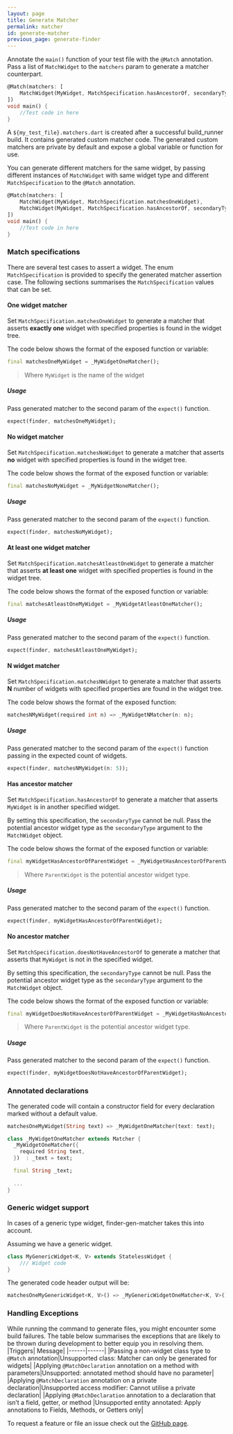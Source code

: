 ```yaml
---
layout: page
title: Generate Matcher 
permalink: matcher
id: generate-matcher
previous_page: generate-finder
---
```

Annotate the `main()` function of your test file with the `@Match` annotation. Pass a list of `MatchWidget` to the `matchers` param to generate a matcher counterpart.

```dart
@Match(matchers: [ 
    MatchWidget(MyWidget, MatchSpecification.hasAncestorOf, secondaryType: Dialog),
])
void main() {
    //Test code in here
}
```
A `${my_test_file}.matchers.dart` is created after a successful build_runner build. It contains generated custom matcher code. The generated custom matchers are private by default and expose a global variable or function for use.

You can generate different matchers for the same widget, by passing different instances of `MatchWidget` with same widget type and different `MatchSpecification` to the `@Match` annotation.

```dart
@Match(matchers: [ 
    MatchWidget(MyWidget, MatchSpecification.matchesOneWidget),
    MatchWidget(MyWidget, MatchSpecification.hasAncestorOf, secondaryType: Dialog),
])
void main() {
    //Test code in here
}
```

### Match specifications 
There are several test cases to assert a widget. The enum `MatchSpecification` is provided to specify the generated matcher assertion case. The following sections summarises the `MatchSpecification` values that can be set.

#### One widget matcher
Set `MatchSpecification.matchesOneWidget` to generate a matcher that asserts **exactly one** widget with specified properties is found in the widget tree.

The code below shows the format of the exposed function or variable:

```dart
final matchesOneMyWidget = _MyWidgetOneMatcher();
```
> Where `MyWidget` is the name of the widget

##### Usage
Pass generated matcher to the second param of the `expect()` function.

```dart
expect(finder, matchesOneMyWidget);
```

#### No widget matcher
Set `MatchSpecification.matchesNoWidget` to generate a matcher that asserts **no** widget with specified properties is found in the widget tree.

The code below shows the format of the exposed function or variable:

```dart
final matchesNoMyWidget = _MyWidgetNoneMatcher();
```

##### Usage
Pass generated matcher to the second param of the `expect()` function.

```dart
expect(finder, matchesNoMyWidget);
```

#### At least one widget matcher
Set `MatchSpecification.matchesAtleastOneWidget` to generate a matcher that asserts **at least one** widget with specified properties is found in the widget tree.

The code below shows the format of the exposed function or variable:

```dart
final matchesAtleastOneMyWidget = _MyWidgetAtleastOneMatcher();
```

##### Usage
Pass generated matcher to the second param of the `expect()` function.

```dart
expect(finder, matchesAtleastOneMyWidget);
```

#### N widget matcher
Set `MatchSpecification.matchesNWidget` to generate a matcher that asserts **N** number of widgets with specified properties are found in the widget tree.

The code below shows the format of the exposed function:

```dart
matchesNMyWidget(required int n) => _MyWidgetNMatcher(n: n);
```

##### Usage
Pass generated matcher to the second param of the `expect()` function passing in the expected count of widgets.

```dart
expect(finder, matchesNMyWidget(n: 5));
```

#### Has ancestor matcher
Set `MatchSpecification.hasAncestorOf` to generate a matcher that asserts `MyWidget` is in another specified widget.

By setting this specification, the `secondaryType` cannot be null. Pass the potential ancestor widget type as the `secondaryType` argument to the `MatchWidget` object.

The code below shows the format of the exposed function or variable:

```dart
final myWidgetHasAncestorOfParentWidget = _MyWidgetHasAncestorOfParentWidgetMatcher();
```

> Where `ParentWidget` is the potential ancestor widget type.

##### Usage
Pass generated matcher to the second param of the `expect()` function.

```dart
expect(finder, myWidgetHasAncestorOfParentWidget);
```

#### No ancestor matcher
Set `MatchSpecification.doesNotHaveAncestorOf` to generate a matcher that asserts that `MyWidget` is not in the specified widget.

By setting this specification, the `secondaryType` cannot be null. Pass the potential ancestor widget type as the `secondaryType` argument to the `MatchWidget` object.

The code below shows the format of the exposed function or variable:

```dart
final myWidgetDoesNotHaveAncestorOfParentWidget = _MyWidgetHasNoAncestorOfParentWidgetMatcher();
```
> Where `ParentWidget` is the potential ancestor widget type.

##### Usage
Pass generated matcher to the second param of the `expect()` function.

```dart
expect(finder, myWidgetDoesNotHaveAncestorOfParentWidget);
```


### Annotated declarations
The generated code will contain a constructor field for every declaration marked without a default value.

```dart
matchesOneMyWidget(String text) => _MyWidgetOneMatcher(text: text);

class _MyWidgetOneMatcher extends Matcher {
  _MyWidgetOneMatcher({
    required String text,
  })  : _text = text;

  final String _text;
  
  ...
}
```
### Generic widget support
In cases of a generic type widget, finder-gen-matcher takes this into account.

Assuming we have a generic widget.

```dart
class MyGenericWidget<K, V> extends StatelessWidget {
    /// Widget code
}
```

The generated code header output will be:

```dart
matchesOneMyGenericWidget<K, V>() => _MyGenericWidgetOneMatcher<K, V>();
```

### Handling Exceptions
While running the command to generate files, you might encounter some build failures. The table below summarises the exceptions that are likely to be thrown during development to better equip you in resolving them.
|Triggers| Message|
|------|------|
|Passing a non-widget class type to `@Match` annotation|Unsupported class: Matcher can only be generated for widgets|
|Applying `@MatchDeclaration` annotation on a method with parameters|Unsupported: annotated method should have no parameter|
|Applying `@MatchDeclaration` annotation on a private declaration|Unsupported access modifier: Cannot utilise a private declaration|
|Applying `@MatchDeclaration` annotation to a declaration that isn’t a field, getter, or method |Unsupported entity annotated: Apply annotations to Fields, Methods, or Getters only|


To request a feature or file an issue check out the [GitHub page](https://github.com/JasperEssien2/finder-matcher-gen/issues).

